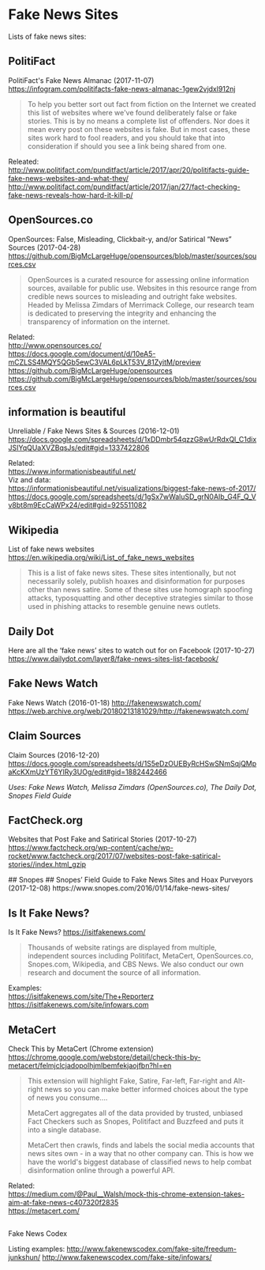 # Fake News Sites #

Lists of fake news sites:

## PolitiFact ##
PolitiFact's Fake News Almanac (2017-11-07)  
https://infogram.com/politifacts-fake-news-almanac-1gew2vjdxl912nj

<blockquote>To help you better sort out fact from fiction on the Internet we created this list of websites where we've found  deliberately false or fake stories. This is by no means a complete list of offenders. Nor does it mean every post on these websites is fake. But in most cases, these sites work hard to fool readers, and you should take that into consideration if should you see a link being shared from one.</blockquote>

Releated:  
http://www.politifact.com/punditfact/article/2017/apr/20/politifacts-guide-fake-news-websites-and-what-they/  
http://www.politifact.com/punditfact/article/2017/jan/27/fact-checking-fake-news-reveals-how-hard-it-kill-p/

## OpenSources.co ## 
OpenSources: False, Misleading, Clickbait-y, and/or Satirical “News” Sources (2017-04-28)  
https://github.com/BigMcLargeHuge/opensources/blob/master/sources/sources.csv

<blockquote>OpenSources is a curated resource for assessing online information sources, available for public use. Websites in this resource range from credible news sources to misleading and outright fake websites. Headed by Melissa Zimdars of Merrimack College, our research team is dedicated to preserving the integrity and enhancing the transparency of information on the internet.</blockquote>

Related:  
http://www.opensources.co/  
https://docs.google.com/document/d/10eA5-mCZLSS4MQY5QGb5ewC3VAL6pLkT53V_81ZyitM/preview  
https://github.com/BigMcLargeHuge/opensources  
https://github.com/BigMcLargeHuge/opensources/blob/master/sources/sources.csv

## information is beautiful ##
Unreliable / Fake News Sites & Sources (2016-12-01)  
https://docs.google.com/spreadsheets/d/1xDDmbr54qzzG8wUrRdxQl_C1dixJSIYqQUaXVZBqsJs/edit#gid=1337422806

<blockquote></blockquote>

Related:  
https://www.informationisbeautiful.net/  
Viz and data:  
https://informationisbeautiful.net/visualizations/biggest-fake-news-of-2017/  
https://docs.google.com/spreadsheets/d/1gSx7wWaluSD_grN0AIb_G4F_Q_Vv8bt8m9EcCaWPx24/edit#gid=925511082

## Wikipedia ## 
List of fake news websites
https://en.wikipedia.org/wiki/List_of_fake_news_websites

<blockquote>This is a list of fake news sites. These sites intentionally, but not necessarily solely, publish hoaxes and disinformation for purposes other than news satire. Some of these sites use homograph spoofing attacks, typosquatting and other deceptive strategies similar to those used in phishing attacks to resemble genuine news outlets.</blockquote>

## Daily Dot ##
Here are all the ‘fake news’ sites to watch out for on Facebook (2017-10-27)  
https://www.dailydot.com/layer8/fake-news-sites-list-facebook/

<blockquote></blockquote>

## Fake News Watch ##
Fake News Watch (2016-01-18)
http://fakenewswatch.com/
https://web.archive.org/web/20180213181029/http://fakenewswatch.com/

<blockquote></blockquote>

## Claim Sources ##
Claim Sources (2016-12-20)  
https://docs.google.com/spreadsheets/d/1S5eDzOUEByRcHSwSNmSqjQMpaKcKXmUzYT6YlRy3UOg/edit#gid=1882442466

<em>Uses: Fake News Watch, Melissa Zimdars (OpenSources.co), The Daily Dot, Snopes Field Guide</em>

## FactCheck.org ##
Websites that Post Fake and Satirical Stories (2017-10-27)
https://www.factcheck.org/wp-content/cache/wp-rocket/www.factcheck.org/2017/07/websites-post-fake-satirical-stories//index.html_gzip

<blockquote></blockquote>
## Snopes ##
Snopes’ Field Guide to Fake News Sites and Hoax Purveyors (2017-12-08)
https://www.snopes.com/2016/01/14/fake-news-sites/

<blockquote></blockquote>

## Is It Fake News? ##
Is It Fake News?
https://isitfakenews.com/

<blockquote>Thousands of website ratings are displayed from multiple, independent sources including Politifact, MetaCert, OpenSources.co, Snopes.com, Wikipedia, and CBS News. We also conduct our own research and document the source of all information.</blockquote>

Examples:  
https://isitfakenews.com/site/The+Reporterz  
https://isitfakenews.com/site/infowars.com

## MetaCert ##
Check This by MetaCert (Chrome extension)
https://chrome.google.com/webstore/detail/check-this-by-metacert/felmjclcjadopolhjmlbemfekjaojfbn?hl=en

<blockquote>This extension will highlight Fake, Satire, Far-left, Far-right and Alt-right news so you can make better informed choices about the type of news you consume.…

MetaCert aggregates all of the data provided by trusted, unbiased Fact Checkers such as Snopes, Politifact and Buzzfeed and puts it into a single database. 

MetaCert then crawls, finds and labels the social media accounts that news sites own - in a way that no other company can. This is how we have the world's biggest database of classified news to help combat disinformation online through a powerful API.</blockquote>

Related:  
https://medium.com/@Paul__Walsh/mock-this-chrome-extension-takes-aim-at-fake-news-c407320f2835  
https://metacert.com/

## ##
Fake News Codex

<blockquote></blockquote>

Listing examples:
http://www.fakenewscodex.com/fake-site/freedum-junkshun/
http://www.fakenewscodex.com/fake-site/infowars/

